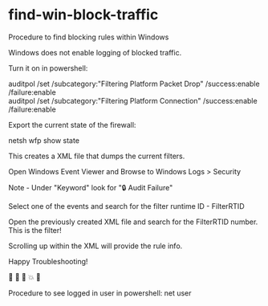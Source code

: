 # find-win-block-traffic
Procedure to find blocking rules within Windows

Windows does not enable logging of blocked traffic.

Turn it on in powershell:

auditpol /set /subcategory:"Filtering Platform Packet Drop" /success:enable /failure:enable  
auditpol /set /subcategory:"Filtering Platform Connection" /success:enable /failure:enable  

Export the current state of the firewall:

netsh wfp show state

This creates a XML file that dumps the current filters.

Open Windows Event Viewer and Browse to Windows Logs > Security

Note - Under "Keyword" look for "🔒 Audit Failure"

Select one of the events and search for the filter runtime ID - FilterRTID

Open the previously created XML file and search for the FilterRTID number. This is the filter! 

Scrolling up within the XML will provide the rule info.

Happy Troubleshooting! 

👾     👾     👾
          💥
🚀


Procedure to see logged in user in powershell:
net user

